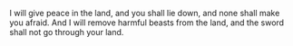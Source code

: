 I will give peace in the land, and you shall lie down, and none shall make you afraid. And I will remove harmful beasts from the land, and the sword shall not go through your land.
